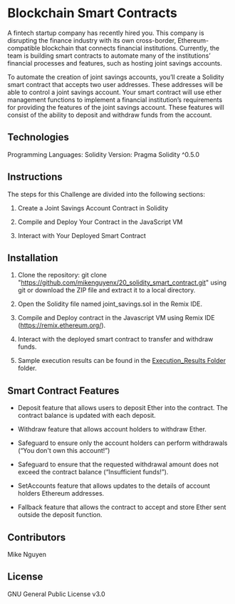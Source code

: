 # Blockchain Smart Contracts

A fintech startup company has recently hired you. This company is disrupting the finance industry with its own cross-border, Ethereum-compatible blockchain that connects financial institutions. Currently, the team is building smart contracts to automate many of the institutions’ financial processes and features, such as hosting joint savings accounts.

To automate the creation of joint savings accounts, you’ll create a Solidity smart contract that accepts two user addresses. These addresses will be able to control a joint savings account. Your smart contract will use ether management functions to implement a financial institution’s requirements for providing the features of the joint savings account. These features will consist of the ability to deposit and withdraw funds from the account.

## Technologies

Programming Languages: Solidity
Version: Pragma Solidity ^0.5.0


## Instructions

The steps for this Challenge are divided into the following sections:

1. Create a Joint Savings Account Contract in Solidity

2. Compile and Deploy Your Contract in the JavaScript VM

3. Interact with Your Deployed Smart Contract

## Installation

1. Clone the repository: git clone "https://github.com/mikenguyenx/20_solidity_smart_contract.git" using git or download the ZIP file and extract it to a local directory.

2. Open the Solidity file named joint_savings.sol in the Remix IDE.

3. Compile and Deploy contract in the Javascript VM using Remix IDE (https://remix.ethereum.org/).

4. Interact with the deployed smart contract to transfer and withdraw funds.

5. Sample execution results can be found in the [Execution_Results Folder](https://github.com/mikenguyenx/20_solidity_smart_contract/tree/main/Execution_Results) folder.

## Smart Contract Features

- Deposit feature that allows users to deposit Ether into the contract. The contract balance is updated with each deposit.

- Withdraw feature that allows account holders to withdraw Ether. 

- Safeguard to ensure only the account holders can perform withdrawals (“You don't own this account!”) 

- Safeguard to ensure that the requested withdrawal amount does not exceed the contract balance (“Insufficient funds!”).  

- SetAccounts feature that allows updates to the details of account holders Ethereum addresses.

- Fallback feature that allows the contract to accept and store Ether sent outside the deposit function.


## Contributors

Mike Nguyen

## License

GNU General Public License v3.0